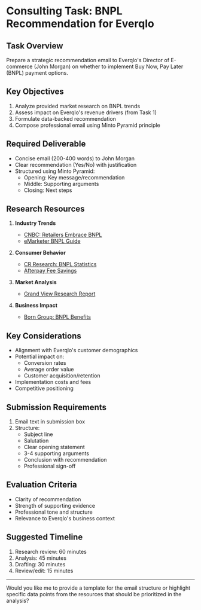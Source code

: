 # **Consulting Task: BNPL Recommendation for Everqlo**

## **Task Overview**
Prepare a strategic recommendation email to Everqlo's Director of E-commerce (John Morgan) on whether to implement Buy Now, Pay Later (BNPL) payment options.

## **Key Objectives**
1. Analyze provided market research on BNPL trends
2. Assess impact on Everqlo's revenue drivers (from Task 1)
3. Formulate data-backed recommendation
4. Compose professional email using Minto Pyramid principle

## **Required Deliverable**
- Concise email (200-400 words) to John Morgan
- Clear recommendation (Yes/No) with justification
- Structured using Minto Pyramid:
  - Opening: Key message/recommendation
  - Middle: Supporting arguments
  - Closing: Next steps

## **Research Resources**
1. **Industry Trends**
   - [CNBC: Retailers Embrace BNPL](https://www.cnbc.com/2021/09/25/why-retailers-are-embracing-buy-now-pay-later-financing-services.html)
   - [eMarketer BNPL Guide](https://www.emarketer.com/learningcenter/guides/buy-now-pay-later-industry-challenges/)

2. **Consumer Behavior**
   - [CR Research: BNPL Statistics](https://www.crresearch.com/blog/buy-now-pay-later-statistics/)
   - [Afterpay Fee Savings](https://eseller365.com/afterpay-users-save-459-million-not-using-cards/)

3. **Market Analysis**
   - [Grand View Research Report](https://www.grandviewresearch.com/industry-analysis/buy-now-pay-later-market-report)

4. **Business Impact**
   - [Born Group: BNPL Benefits](https://www.borngroup.com/views/buy-now-pay-later/)

## **Key Considerations**
- Alignment with Everqlo's customer demographics
- Potential impact on:
  - Conversion rates
  - Average order value
  - Customer acquisition/retention
- Implementation costs and fees
- Competitive positioning

## **Submission Requirements**
1. Email text in submission box
2. Structure:
   - Subject line
   - Salutation
   - Clear opening statement
   - 3-4 supporting arguments
   - Conclusion with recommendation
   - Professional sign-off

## **Evaluation Criteria**
- Clarity of recommendation
- Strength of supporting evidence
- Professional tone and structure
- Relevance to Everqlo's business context

## **Suggested Timeline**
1. Research review: 60 minutes
2. Analysis: 45 minutes
3. Drafting: 30 minutes
4. Review/edit: 15 minutes

---
Would you like me to provide a template for the email structure or highlight specific data points from the resources that should be prioritized in the analysis?
